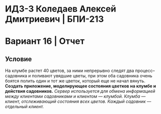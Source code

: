 # ИДЗ-3 Коледаев Алексей Дмитриевич | БПИ-213

# Вариант 16 | Отчет

## Условие

На клумбе растет 40 цветов, за ними непрерывно следят два процесс–садовника и поливают увядшие цветы,
при этом оба садовника очень боятся полить один и тот же цветок, который еще не начал вянуть. **Создать приложение, моделирующее состояния цветков на клумбе и действия садовников.** _Сервер используется для обмена информацией между
клиентами садовниками и клиентом — клумбой. Клумба — клиент, отслеживающий состояния всех цветов. Каждый садовник
— отдельный клиент._
